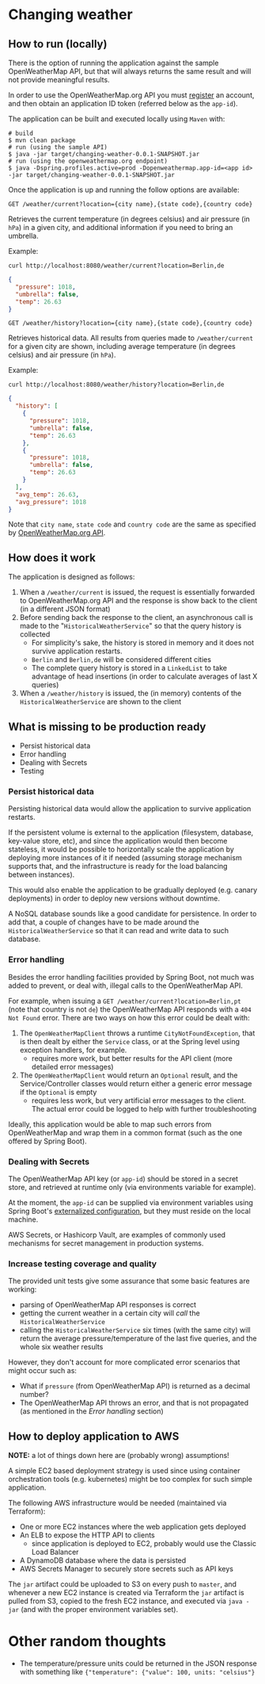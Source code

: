 # Changing weather

## How to run (locally)

There is the option of running the application against the sample OpenWeatherMap API, but that will always returns the same result and will not provide meaningful results.

In order to use the OpenWeatherMap.org API you must [register](https://openweathermap.org/) an account, and then obtain an application ID token (referred below as the `app-id`). 

The application can be built and executed locally using `Maven` with:
```shell script
# build
$ mvn clean package
# run (using the sample API)
$ java -jar target/changing-weather-0.0.1-SNAPSHOT.jar
# run (using the openweathermap.org endpoint)
$ java -Dspring.profiles.active=prod -Dopenweathermap.app-id=<app id> -jar target/changing-weather-0.0.1-SNAPSHOT.jar
```

Once the application is up and running the follow options are available:

`GET /weather/current?location={city name},{state code},{country code}`

Retrieves the current temperature (in degrees celsius) and air pressure (in `hPa`) in a given city, and additional information if you need to bring an umbrella.

Example:
```shell
curl http://localhost:8080/weather/current?location=Berlin,de
```

```json
{
  "pressure": 1018,
  "umbrella": false,
  "temp": 26.63
}
```

`GET /weather/history?location={city name},{state code},{country code}`

Retrieves historical data. All results from queries made to `/weather/current` for a given city are shown, including average temperature (in degrees celsius) and air pressure (in `hPa`). 

Example:
```shell
curl http://localhost:8080/weather/history?location=Berlin,de
```

```json
{
  "history": [
    {
      "pressure": 1018,
      "umbrella": false,
      "temp": 26.63
    },
    {
      "pressure": 1018,
      "umbrella": false,
      "temp": 26.63
    }
  ],
  "avg_temp": 26.63,
  "avg_pressure": 1018
}
```

Note that `city name`, `state code` and `country code` are the same as specified by [OpenWeatherMap.org API](https://openweathermap.org/current).

## How does it work

The application is designed as follows:

1. When a `/weather/current` is issued, the request is essentially forwarded to OpenWeatherMap.org API and the response is show back to the client (in a different JSON format)
2. Before sending back the response to the client, an asynchronous call is made to the "`HistoricalWeatherService`" so that the query history is collected
    * For simplicity's sake, the history is stored in memory and it does not survive application restarts.
    * `Berlin` and `Berlin,de` will be considered different cities
    * The complete query history is stored in a `LinkedList` to take advantage of head insertions (in order to calculate averages of last X queries)
3. When a `/weather/history` is issued, the (in memory) contents of the `HistoricalWeatherService` are shown to the client

## What is missing to be production ready

- Persist historical data
- Error handling
- Dealing with Secrets
- Testing

### Persist historical data

Persisting historical data would allow the application to survive application restarts.

If the persistent volume is external to the application (filesystem, database, key-value store, etc), and since the application would then become stateless, it would be possible to horizontally scale the application by deploying more instances of it if needed (assuming storage mechanism supports that, and the infrastructure is ready for the load balancing between instances).

This would also enable the application to be gradually deployed (e.g. canary deployments) in order to deploy new versions without downtime.

A NoSQL database sounds like a good candidate for persistence.
In order to add that, a couple of changes have to be made around the `HistoricalWeatherService` so that it can read and write data to such database.

### Error handling

Besides the error handling facilities provided by Spring Boot, not much was added to prevent, or deal with, illegal calls to the OpenWeatherMap API.

For example, when issuing a `GET /weather/current?location=Berlin,pt` (note that country is not `de`) the OpenWeatherMap API responds with a `404 Not Found` error.
There are two ways on how this error could be dealt with:
1. The `OpenWeatherMapClient` throws a runtime `CityNotFoundException`, that is then dealt by either the `Service` class, or at the Spring level using exception handlers, for example.
    * requires more work, but better results for the API client (more detailed error messages)
2. The `OpenWeatherMapClient` would return an `Optional` result, and the Service/Controller classes would return either a generic error message if the `Optional` is empty
    * requires less work, but very artificial error messages to the client. The actual error could be logged to help with further troubleshooting

Ideally, this application would be able to map such errors from OpenWeatherMap and wrap them in a common format (such as the one offered by Spring Boot).

### Dealing with Secrets

The OpenWeatherMap API key (or `app-id`) should be stored in a secret store, and retrieved at runtime only (via environments variable for example).

At the moment, the `app-id` can be supplied via environment variables using Spring Boot's [externalized configuration](https://docs.spring.io/spring-boot/docs/2.3.2.RELEASE/reference/html/spring-boot-features.html#boot-features-external-config), but they must reside on the local machine.

AWS Secrets, or Hashicorp Vault, are examples of commonly used mechanisms for secret management in production systems.

### Increase testing coverage and quality

The provided unit tests give some assurance that some basic features are working:

* parsing of OpenWeatherMap API responses is correct
* getting the current weather in a certain city will _call_ the `HistoricalWeatherService`
* calling the `HistoricalWeatherService` six times (with the same city) will return the average pressure/temperature of the last five queries, and the whole six weather results

However, they don't account for more complicated error scenarios that might occur such as:

* What if `pressure` (from OpenWeatherMap API) is returned as a decimal number?
* The OpenWeatherMap API throws an error, and that is not propagated (as mentioned in the _Error handling_ section)


## How to deploy application to AWS

**NOTE:** a lot of things down here are (probably wrong) assumptions!

A simple EC2 based deployment strategy is used since using container orchestration tools (e.g. kubernetes) might be too complex for such simple application. 

The following AWS infrastructure would be needed (maintained via Terraform):

* One or more EC2 instances where the web application gets deployed
* An ELB to expose the HTTP API to clients
    * since application is deployed to EC2, probably would use the Classic Load Balancer
* A DynamoDB database where the data is persisted
* AWS Secrets Manager to securely store secrets such as API keys

The `jar` artifact could be uploaded to S3 on every push to `master`, and whenever a new EC2 instance is created via Terraform the `jar` artifact is pulled from S3, copied to the fresh EC2 instance, and executed via `java -jar` (and with the proper environment variables set).

# Other random thoughts

* The temperature/pressure units could be returned in the JSON response with something like `{"temperature": {"value": 100, units: "celsius"}`